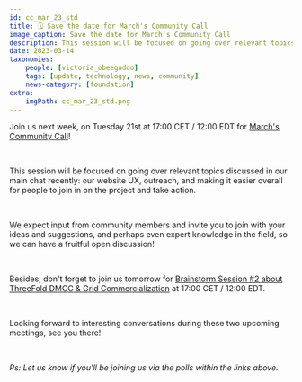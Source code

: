 ```yaml
---
id: cc_mar_23_std
title: 🗓 Save the date for March's Community Call
image_caption: Save the date for March's Community Call
description: This session will be focused on going over relevant topics discussed in our main chat recently - our website UX, outreach, and making it easier overall for people to join in on the project and take action. 
date: 2023-03-14
taxonomies:
    people: [victoria_obeegadoo]
    tags: [update, technology, news, community]
    news-category: [foundation]
extra:
    imgPath: cc_mar_23_std.png
---
```


Join us next week, on Tuesday 21st at 17:00 CET / 12:00 EDT for [March's Community Call](https://forum.threefold.io/t/march-community-call/3840)!

<br/>

This session will be focused on going over relevant topics discussed in our main chat recently: our website UX, outreach, and making it easier overall for people to join in on the project and take action. 

<br/>

We expect input from community members and invite you to join with your ideas and suggestions, and perhaps even expert knowledge in the field, so we can have a fruitful open discussion!

<br/>

Besides, don't forget to join us tomorrow for [Brainstorm Session #2 about ThreeFold DMCC & Grid Commercialization](https://forum.threefold.io/t/threefold-dmcc-grid-commercialization-brainstorm-round-two/3835) at 17:00 CET / 12:00 EDT. 

<br/>

Looking forward to interesting conversations during these two upcoming meetings, see you there!

<br/>

_Ps: Let us know if you'll be joining us via the polls within the links above._